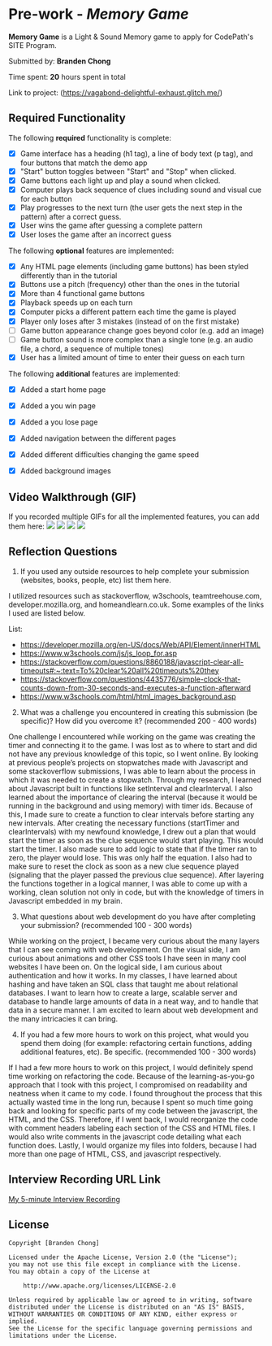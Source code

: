 # Pre-work - *Memory Game*

**Memory Game** is a Light & Sound Memory game to apply for CodePath's SITE Program. 

Submitted by: **Branden Chong**

Time spent: **20** hours spent in total

Link to project: (https://vagabond-delightful-exhaust.glitch.me/)

## Required Functionality

The following **required** functionality is complete:

* [x] Game interface has a heading (h1 tag), a line of body text (p tag), and four buttons that match the demo app
* [x] "Start" button toggles between "Start" and "Stop" when clicked. 
* [x] Game buttons each light up and play a sound when clicked. 
* [x] Computer plays back sequence of clues including sound and visual cue for each button
* [x] Play progresses to the next turn (the user gets the next step in the pattern) after a correct guess. 
* [x] User wins the game after guessing a complete pattern
* [x] User loses the game after an incorrect guess

The following **optional** features are implemented:

* [x] Any HTML page elements (including game buttons) has been styled differently than in the tutorial
* [x] Buttons use a pitch (frequency) other than the ones in the tutorial
* [x] More than 4 functional game buttons
* [x] Playback speeds up on each turn
* [x] Computer picks a different pattern each time the game is played
* [x] Player only loses after 3 mistakes (instead of on the first mistake)
* [ ] Game button appearance change goes beyond color (e.g. add an image)
* [ ] Game button sound is more complex than a single tone (e.g. an audio file, a chord, a sequence of multiple tones)
* [x] User has a limited amount of time to enter their guess on each turn

The following **additional** features are implemented:

- [x] Added a start home page
- [x] Added a you win page
- [x] Added a you lose page
- [x] Added navigation between the different pages
- [x] Added different difficulties changing the game speed
- [x] Added background images


## Video Walkthrough (GIF)

If you recorded multiple GIFs for all the implemented features, you can add them here:
![](https://recordit.co/41xQNYVzPr)
![](gif2-link-here)
![](gif3-link-here)
![](gif4-link-here)

## Reflection Questions
1. If you used any outside resources to help complete your submission (websites, books, people, etc) list them here. 

I utilized resources such as stackoverflow, w3schools, teamtreehouse.com, developer.mozilla.org, and homeandlearn.co.uk. Some examples of the links I used are listed below. 

List:
- https://developer.mozilla.org/en-US/docs/Web/API/Element/innerHTML
- https://www.w3schools.com/js/js_loop_for.asp
- https://stackoverflow.com/questions/8860188/javascript-clear-all-timeouts#:~:text=To%20clear%20all%20timeouts%20they
- https://stackoverflow.com/questions/4435776/simple-clock-that-counts-down-from-30-seconds-and-executes-a-function-afterward
- https://www.w3schools.com/html/html_images_background.asp


2. What was a challenge you encountered in creating this submission (be specific)? How did you overcome it? (recommended 200 - 400 words) 

One challenge I encountered while working on the game was creating the timer and connecting it to the game. I was lost as to where to start and did not have any previous knowledge of this topic, so I went online. By looking at previous people’s projects on stopwatches made with Javascript and some stackoverflow submissions, I was able to learn about the process in which it was needed to create a stopwatch. Through my research, I learned about Javascript built in functions like setInterval and clearInterval. I also learned about the importance of clearing the interval (because it would be running in the background and using memory) with timer ids. Because of this, I made sure to create a function to clear intervals before starting any new intervals. After creating the necessary functions (startTimer and  clearIntervals) with my newfound knowledge, I drew out a plan that would start the timer as soon as the clue sequence would start playing. This would start the timer. I also made sure to add logic to state that if the timer ran to zero, the player would lose. This was only half the equation. I also had to make sure to reset the clock as soon as a new clue sequence played (signaling that the player passed the previous clue sequence). After layering the functions together in a logical manner, I was able to come up with a working, clean solution not only in code, but with the knowledge of timers in Javascript embedded in my brain.


3. What questions about web development do you have after completing your submission? (recommended 100 - 300 words) 

While working on the project, I became very curious about the many layers that I can see coming with web development. On the visual side, I am curious about animations and other CSS tools I have seen in many cool websites I have been on. On the logical side, I am curious about authentication and how it works. In my classes, I have learned about hashing and have taken an SQL class that taught me about relational databases. I want to learn how to create a large, scalable server and database to handle large amounts of data in a neat way, and to handle that data in a secure manner. I am excited to learn about web development and the many intricacies it can bring.

4. If you had a few more hours to work on this project, what would you spend them doing (for example: refactoring certain functions, adding additional features, etc). Be specific. (recommended 100 - 300 words) 

If I had a few more hours to work on this project, I would definitely spend time working on refactoring the code. Because of the learning-as-you-go approach that I took with this project, I compromised on readability and neatness when it came to my code. I found throughout the process that this actually wasted time in the long run, because I spent so much time going back and looking for specific parts of my code between the javascript, the HTML, and the CSS. Therefore, if I went back, I would reorganize the code with comment headers labeling each section of the CSS and  HTML files. I would also write comments in the javascript code detailing what each function does. Lastly, I would organize my files into folders, because I had more than one page of HTML, CSS, and javascript respectively.



## Interview Recording URL Link

[My 5-minute Interview Recording](your-link-here)


## License

    Copyright [Branden Chong]

    Licensed under the Apache License, Version 2.0 (the "License");
    you may not use this file except in compliance with the License.
    You may obtain a copy of the License at

        http://www.apache.org/licenses/LICENSE-2.0

    Unless required by applicable law or agreed to in writing, software
    distributed under the License is distributed on an "AS IS" BASIS,
    WITHOUT WARRANTIES OR CONDITIONS OF ANY KIND, either express or implied.
    See the License for the specific language governing permissions and
    limitations under the License.